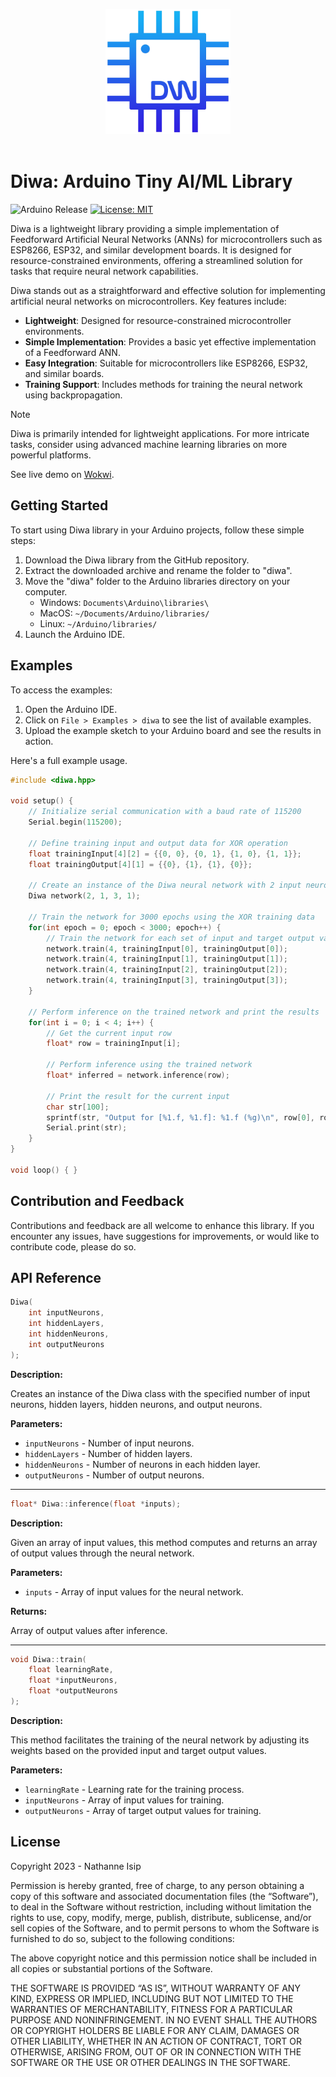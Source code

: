 <p align="center">
    <img src="https://github.com/nthnn/diwa/blob/main/logo.png" width="200" />
    <br/><br/>
    <h1>Diwa: Arduino Tiny AI/ML Library</h1>
</p>

![Arduino Release](https://img.shields.io/badge/Library%20Manager-v0.0.1-red?logo=Arduino)
[![License: MIT](https://img.shields.io/badge/License-MIT-yellow.svg)](https://github.com/nthnn/diwa/blob/main/LICENSE)

Diwa is a lightweight library providing a simple implementation of Feedforward Artificial Neural Networks (ANNs) for microcontrollers such as ESP8266, ESP32, and similar development boards. It is designed for resource-constrained environments, offering a streamlined solution for tasks that require neural network capabilities.

Diwa stands out as a straightforward and effective solution for implementing artificial neural networks on microcontrollers. Key features include:

- **Lightweight**: Designed for resource-constrained microcontroller environments.
- **Simple Implementation**: Provides a basic yet effective implementation of a Feedforward ANN.
- **Easy Integration**: Suitable for microcontrollers like ESP8266, ESP32, and similar boards.
- **Training Support**: Includes methods for training the neural network using backpropagation.

> [!NOTE]
> Diwa is primarily intended for lightweight applications. For more intricate tasks, consider using advanced machine learning libraries on more powerful platforms.

See live demo on [Wokwi](https://wokwi.com/projects/387551593748039681).

## Getting Started

To start using Diwa library in your Arduino projects, follow these simple steps:

1. Download the Diwa library from the GitHub repository.
2. Extract the downloaded archive and rename the folder to "diwa".
3. Move the "diwa" folder to the Arduino libraries directory on your computer.
    - Windows: `Documents\Arduino\libraries\`
    - MacOS: `~/Documents/Arduino/libraries/`
    - Linux: `~/Arduino/libraries/`
4. Launch the Arduino IDE.

## Examples

To access the examples:

1. Open the Arduino IDE.
2. Click on `File > Examples > diwa` to see the list of available examples.
3. Upload the example sketch to your Arduino board and see the results in action.

Here's a full example usage.
```cpp
#include <diwa.hpp>

void setup() {
    // Initialize serial communication with a baud rate of 115200
    Serial.begin(115200);

    // Define training input and output data for XOR operation
    float trainingInput[4][2] = {{0, 0}, {0, 1}, {1, 0}, {1, 1}};
    float trainingOutput[4][1] = {{0}, {1}, {1}, {0}};

    // Create an instance of the Diwa neural network with 2 input neurons, 1 hidden layer with 3 neurons, and 1 output neuron
    Diwa network(2, 1, 3, 1);

    // Train the network for 3000 epochs using the XOR training data
    for(int epoch = 0; epoch < 3000; epoch++) {
        // Train the network for each set of input and target output values
        network.train(4, trainingInput[0], trainingOutput[0]);
        network.train(4, trainingInput[1], trainingOutput[1]);
        network.train(4, trainingInput[2], trainingOutput[2]);
        network.train(4, trainingInput[3], trainingOutput[3]);
    }

    // Perform inference on the trained network and print the results
    for(int i = 0; i < 4; i++) {
        // Get the current input row
        float* row = trainingInput[i];

        // Perform inference using the trained network
        float* inferred = network.inference(row);

        // Print the result for the current input
        char str[100];
        sprintf(str, "Output for [%1.f, %1.f]: %1.f (%g)\n", row[0], row[1], inferred[0], inferred[0]);
        Serial.print(str);
    }
}

void loop() { }
```

## Contribution and Feedback

Contributions and feedback are all welcome to enhance this library. If you encounter any issues, have suggestions for improvements, or would like to contribute code, please do so.

## API Reference

```cpp
Diwa(
    int inputNeurons,
    int hiddenLayers,
    int hiddenNeurons,
    int outputNeurons
);
```

**Description:**

Creates an instance of the Diwa class with the specified number of input neurons, hidden layers, hidden neurons, and output neurons.

**Parameters:**

- `inputNeurons` - Number of input neurons.
- `hiddenLayers` - Number of hidden layers.
- `hiddenNeurons` - Number of neurons in each hidden layer.
- `outputNeurons` - Number of output neurons.

---

```cpp
float* Diwa::inference(float *inputs);
```

**Description:**

Given an array of input values, this method computes and returns an array of output values through the neural network.

**Parameters:**

- `inputs` - Array of input values for the neural network.

**Returns:**

Array of output values after inference.

---

```cpp
void Diwa::train(
    float learningRate,
    float *inputNeurons,
    float *outputNeurons
);
```

**Description:**

This method facilitates the training of the neural network by adjusting its weights based on the provided input and target output values.

**Parameters:**

- `learningRate` - Learning rate for the training process.
- `inputNeurons` - Array of input values for training.
- `outputNeurons` - Array of target output values for training.

## License

Copyright 2023 - Nathanne Isip

Permission is hereby granted, free of charge, to any person obtaining a copy of this software and associated documentation files (the “Software”), to deal in the Software without restriction, including without limitation the rights to use, copy, modify, merge, publish, distribute, sublicense, and/or sell copies of the Software, and to permit persons to whom the Software is furnished to do so, subject to the following conditions:

The above copyright notice and this permission notice shall be included in all copies or substantial portions of the Software.

THE SOFTWARE IS PROVIDED “AS IS”, WITHOUT WARRANTY OF ANY KIND, EXPRESS OR IMPLIED, INCLUDING BUT NOT LIMITED TO THE WARRANTIES OF MERCHANTABILITY, FITNESS FOR A PARTICULAR PURPOSE AND NONINFRINGEMENT. IN NO EVENT SHALL THE AUTHORS OR COPYRIGHT HOLDERS BE LIABLE FOR ANY CLAIM, DAMAGES OR OTHER LIABILITY, WHETHER IN AN ACTION OF CONTRACT, TORT OR OTHERWISE, ARISING FROM, OUT OF OR IN CONNECTION WITH THE SOFTWARE OR THE USE OR OTHER DEALINGS IN THE SOFTWARE.